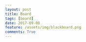 ```yaml
---
layout: post
title: Board
tags: [board]
date: 2017-09-08
feature: /assets/img/blackboard.png
comments: True
---
```

